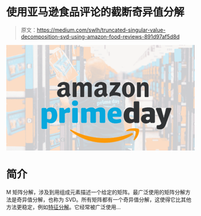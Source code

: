 # 使用亚马逊食品评论的截断奇异值分解

> 原文：<https://medium.com/swlh/truncated-singular-value-decomposition-svd-using-amazon-food-reviews-891d97af5d8d>

![](img/64b6e00a50812f55eebbc446a40d990b.png)

# **简介**

M 矩阵分解，涉及到用组成元素描述一个给定的矩阵。最广泛使用的矩阵分解方法是奇异值分解，也称为 SVD。所有矩阵都有一个奇异值分解，这使得它比其他方法更稳定，例如[特征分解](https://machinelearningmastery.com/introduction-to-eigendecomposition-eigenvalues-and-eigenvectors/)。它经常被广泛使用…